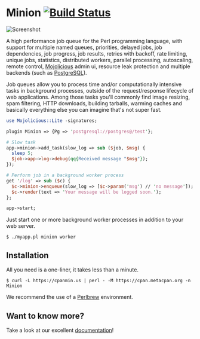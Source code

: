 
# Minion [![Build Status](https://travis-ci.org/kraih/minion.svg?branch=master)](https://travis-ci.org/kraih/minion)

![Screenshot](https://raw.github.com/kraih/minion/master/examples/admin.png?raw=true)

  A high performance job queue for the Perl programming language, with support
  for multiple named queues, priorities, delayed jobs, job dependencies, job
  progress, job results, retries with backoff, rate limiting, unique jobs,
  statistics, distributed workers, parallel processing, autoscaling, remote
  control, [Mojolicious](http://mojolicious.org) admin ui, resource leak
  protection and multiple backends (such as
  [PostgreSQL](http://www.postgresql.org)).

  Job queues allow you to process time and/or computationally intensive tasks in
  background processes, outside of the request/response lifecycle of web
  applications. Among those tasks you'll commonly find image resizing, spam
  filtering, HTTP downloads, building tarballs, warming caches and basically
  everything else you can imagine that's not super fast.

```perl
use Mojolicious::Lite -signatures;

plugin Minion => {Pg => 'postgresql://postgres@/test'};

# Slow task
app->minion->add_task(slow_log => sub ($job, $msg) {
  sleep 5;
  $job->app->log->debug(qq{Received message "$msg"});
});

# Perform job in a background worker process
get '/log' => sub ($c) {
  $c->minion->enqueue(slow_log => [$c->param('msg') // 'no message']);
  $c->render(text => 'Your message will be logged soon.');
};

app->start;
```

  Just start one or more background worker processes in addition to your web
  server.

    $ ./myapp.pl minion worker

## Installation

  All you need is a one-liner, it takes less than a minute.

    $ curl -L https://cpanmin.us | perl - -M https://cpan.metacpan.org -n Minion

  We recommend the use of a [Perlbrew](http://perlbrew.pl) environment.

## Want to know more?

  Take a look at our excellent
  [documentation](http://mojolicious.org/perldoc/Minion)!
